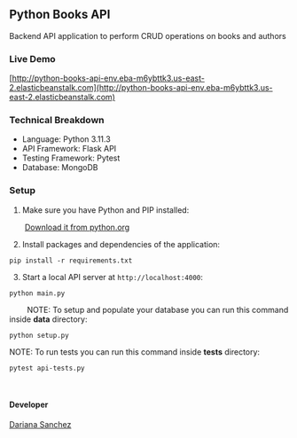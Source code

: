 ## Python Books API

Backend API application to perform CRUD operations on books and authors


### Live Demo

[http://python-books-api-env.eba-m6ybttk3.us-east-2.elasticbeanstalk.com](http://python-books-api-env.eba-m6ybttk3.us-east-2.elasticbeanstalk.com)


### Technical Breakdown

- Language: Python 3.11.3
- API Framework: Flask API
- Testing Framework: Pytest
- Database: MongoDB


### Setup

1. Make sure you have Python and PIP installed:

&emsp;&emsp;[Download it from python.org](https://www.python.org/downloads/)

2. Install packages and dependencies of the application:

```
pip install -r requirements.txt
```

3. Start a local API server at `http://localhost:4000`:

```
python main.py
```

&emsp;&emsp;
NOTE: To setup and populate your database you can run this command inside **data** directory:

```
python setup.py
```

NOTE: To run tests you can run this command inside **tests** directory:

```
pytest api-tests.py
```


&emsp;&emsp;
#### Developer

[Dariana Sanchez](https://www.linkedin.com/in/darianamsanchez/)